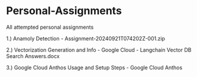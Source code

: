 # Personal-Assignments
All attempted personal assignments

1.) Anamoly Detection - Assignment-20240921T074202Z-001.zip

2.) Vectorization Generation and Info - Google Cloud - Langchain Vector DB Search Answers.docx

3.) Google Cloud Anthos Usage and Setup Steps - Google Cloud Anthos
